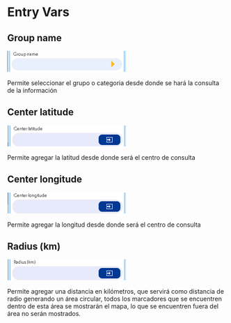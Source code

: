 # Entry Vars

## Group name

![](../../../../.gitbook/assets/image%20%28569%29.png)

Permite seleccionar el grupo o categoria desde donde se hará la consulta de la información

## Center latitude

![](../../../../.gitbook/assets/image%20%28562%29.png)

Permite agregar la latitud desde donde será el centro de consulta

## Center longitude

![](../../../../.gitbook/assets/image%20%28567%29.png)

Permite agregar la longitud desde donde será el centro de consulta

## Radius \(km\)

![](../../../../.gitbook/assets/image%20%28566%29.png)

Permite agregar una distancia en kilómetros, que servirá como distancia de radio generando un área circular, todos los marcadores que se encuentren dentro de esta área se mostrarán el mapa, lo que se encuentren fuera del área no serán mostrados.

